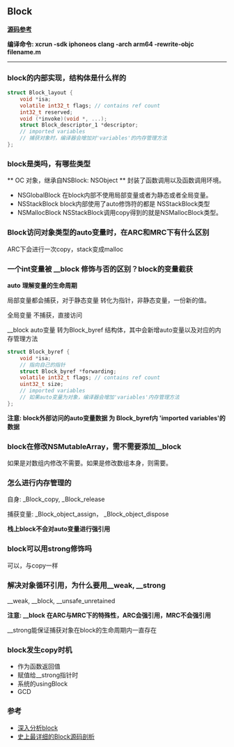 ## Block

**[源码参考](https://github.com/apple/swift-corelibs-foundation)**

**编译命令: xcrun -sdk iphoneos clang -arch arm64 -rewrite-objc filename.m**

---
### block的内部实现，结构体是什么样的
``` C
struct Block_layout {
    void *isa;
    volatile int32_t flags; // contains ref count
    int32_t reserved;
    void (*invoke)(void *, ...);
    struct Block_descriptor_1 *descriptor;
    // imported variables
    // 捕获对象时，编译器会增加对'variables'的内存管理方法
};
```

### block是类吗，有哪些类型
** OC 对象，继承自NSBlock: NSObject ** 封装了函数调用以及函数调用环境。
- NSGlobalBlock 在block内部不使用局部变量或者为静态或者全局变量。
- NSStackBlock block内部使用了auto修饰符的都是 NSStackBlock类型
- NSMallocBlock NSStackBlock调用copy得到的就是NSMallocBlock类型。

### Block访问对象类型的auto变量时，在ARC和MRC下有什么区别
ARC下会进行一次copy，stack变成malloc

### 一个int变量被 __block 修饰与否的区别？block的变量截获
**auto** **理解变量的生命周期**

局部变量都会捕获，对于静态变量 转化为指针，非静态变量，一份新的值。

全局变量 不捕获，直接访问

__block auto变量 转为Block_byref 结构体，其中会新增auto变量以及对应的内存管理方法

``` C
struct Block_byref {
    void *isa;
    // 指向自己的指针
    struct Block_byref *forwarding;
    volatile int32_t flags; // contains ref count
    uint32_t size;
    // imported variables
    // 如果auto变量为对象，编译器会增加'variables'内存管理方法
};

```
**注意: block外部访问的auto变量数据 为 Block_byref内 'imported variables'的数据**

### block在修改NSMutableArray，需不需要添加__block
如果是对数组内修改不需要。如果是修改数组本身，则需要。

### 怎么进行内存管理的
自身: _Block_copy, _Block_release

捕获变量: _Block_object_assign， _Block_object_dispose

**栈上block不会对auto变量进行强引用**

### block可以用strong修饰吗
可以，与copy一样

### 解决对象循环引用，为什么要用__weak, __strong
__weak, __block, __unsafe_unretained

**注意: __block 在ARC与MRC下的特殊性，ARC会强引用，MRC不会强引用**

__strong能保证捕获对象在block的生命周期内一直存在

### block发生copy时机
- 作为函数返回值
- 赋值给__strong指针时
- 系统的usingBlock
- GCD

### 参考
- [深入分析block](https://leylfl.github.io/2018/05/13/%E6%B7%B1%E5%85%A5%E5%88%86%E6%9E%90block/)
- [史上最详细的Block源码剖析](https://www.jianshu.com/p/d96d27819679)